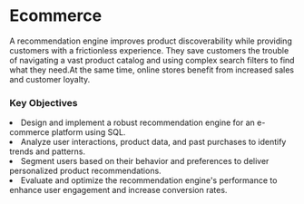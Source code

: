 # Ecommerce
A recommendation engine improves product discoverability while providing customers with a frictionless experience. They save customers the trouble of navigating a vast product catalog and using complex search filters to find what they need.At the same time, online stores benefit from increased sales and customer loyalty.

### Key Objectives

<li>Design and implement a robust recommendation engine for an e-commerce platform using SQL.</li>
<li>Analyze user interactions, product data, and past purchases to identify trends and patterns.</li>
<li>Segment users based on their behavior and preferences to deliver personalized product recommendations.</li>
<li>Evaluate and optimize the recommendation engine's performance to enhance user engagement and increase conversion rates.</li>
